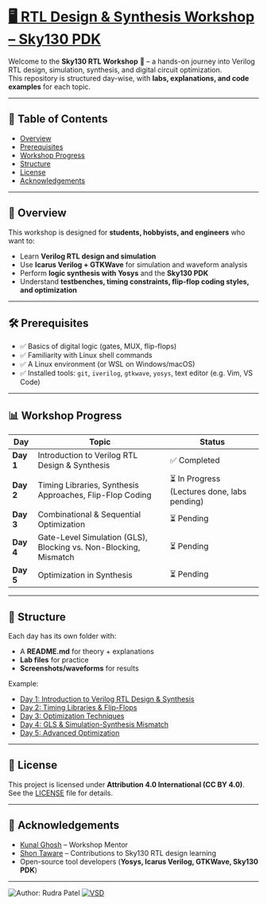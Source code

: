 # [🖥️ RTL Design & Synthesis Workshop – Sky130 PDK](https://www.vlsisystemdesign.com/rtl-design-using-verilog-with-sky130-technology/)

Welcome to the **Sky130 RTL Workshop** 🚀 – a hands-on journey into Verilog RTL design, simulation, synthesis, and digital circuit optimization.  
This repository is structured day-wise, with **labs, explanations, and code examples** for each topic.

---

## 📑 Table of Contents  

- [Overview](#overview)  
- [Prerequisites](#prerequisites)  
- [Workshop Progress](#workshop-progress)  
- [Structure](#structure)  
- [License](#license)  
- [Acknowledgements](#acknowledgements)  

---

## 📘 Overview  

This workshop is designed for **students, hobbyists, and engineers** who want to:  

- Learn **Verilog RTL design and simulation**  
- Use **Icarus Verilog + GTKWave** for simulation and waveform analysis  
- Perform **logic synthesis with Yosys** and the **Sky130 PDK**  
- Understand **testbenches, timing constraints, flip-flop coding styles, and optimization**  

---

## 🛠️ Prerequisites  

- ✅ Basics of digital logic (gates, MUX, flip-flops)  
- ✅ Familiarity with Linux shell commands  
- ✅ A Linux environment (or WSL on Windows/macOS)  
- ✅ Installed tools: `git`, `iverilog`, `gtkwave`, `yosys`, text editor (e.g. Vim, VS Code)  

---

## 📊 Workshop Progress  

| Day | Topic | Status |
|-----|-------|--------|
| **Day 1** | Introduction to Verilog RTL Design & Synthesis | ✅ Completed |
| **Day 2** | Timing Libraries, Synthesis Approaches, Flip-Flop Coding | ⏳ In Progress (Lectures done, labs pending) |
| **Day 3** | Combinational & Sequential Optimization | ⏳ Pending |
| **Day 4** | Gate-Level Simulation (GLS), Blocking vs. Non-Blocking, Mismatch | ⏳ Pending |
| **Day 5** | Optimization in Synthesis | ⏳ Pending |

---

## 📂 Structure  

Each day has its own folder with:  
- A **README.md** for theory + explanations  
- **Lab files** for practice  
- **Screenshots/waveforms** for results  

Example:  
- [Day 1: Introduction to Verilog RTL Design & Synthesis](Day_1/README.md)  
- [Day 2: Timing Libraries & Flip-Flops](Day_2/README.md)  
- [Day 3: Optimization Techniques](Day_3/README.md)  
- [Day 4: GLS & Simulation-Synthesis Mismatch](Day_4/README.md)  
- [Day 5: Advanced Optimization](Day_5/README.md)  

---

## 📜 License  

This project is licensed under **Attribution 4.0 International (CC BY 4.0)**.  
See the [LICENSE](./LICENSE) file for details.  

---

## 🙌 Acknowledgements  

- [Kunal Ghosh](https://www.linkedin.com/in/kunal-ghosh-vlsisystemdesign-com-28084836/) – Workshop Mentor  
- [Shon Taware](https://www.linkedin.com/in/shon-taware/) – Contributions to Sky130 RTL design learning  
- Open-source tool developers (**Yosys, Icarus Verilog, GTKWave, Sky130 PDK**)  

---

![[Author: Rudra Patel](https://img.shields.io/badge/author-Rudra_Patel-blue) ](https://github.com/rudra290) 
[![VSD](https://img.shields.io/badge/VSD-Program-orange?style=for-the-badge)](https://vsdiat.vlsisystemdesign.com/)
